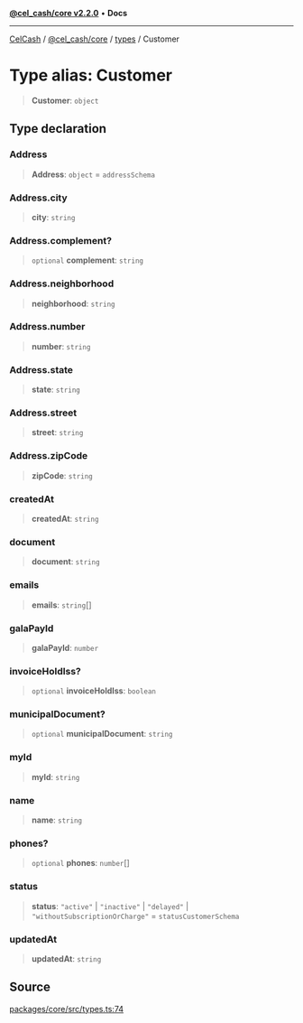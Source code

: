 [**@cel_cash/core v2.2.0**](../../README.md) • **Docs**

***

[CelCash](../../../../packages.md) / [@cel\_cash/core](../../README.md) / [types](../README.md) / Customer

# Type alias: Customer

> **Customer**: `object`

## Type declaration

### Address

> **Address**: `object` = `addressSchema`

### Address.city

> **city**: `string`

### Address.complement?

> `optional` **complement**: `string`

### Address.neighborhood

> **neighborhood**: `string`

### Address.number

> **number**: `string`

### Address.state

> **state**: `string`

### Address.street

> **street**: `string`

### Address.zipCode

> **zipCode**: `string`

### createdAt

> **createdAt**: `string`

### document

> **document**: `string`

### emails

> **emails**: `string`[]

### galaPayId

> **galaPayId**: `number`

### invoiceHoldIss?

> `optional` **invoiceHoldIss**: `boolean`

### municipalDocument?

> `optional` **municipalDocument**: `string`

### myId

> **myId**: `string`

### name

> **name**: `string`

### phones?

> `optional` **phones**: `number`[]

### status

> **status**: `"active"` \| `"inactive"` \| `"delayed"` \| `"withoutSubscriptionOrCharge"` = `statusCustomerSchema`

### updatedAt

> **updatedAt**: `string`

## Source

[packages/core/src/types.ts:74](https://github.com/Pyxlab/celcash/blob/b57c7034bd65dcd5b083f272f9cfe6cc4ff73f7b/packages/core/src/types.ts#L74)
